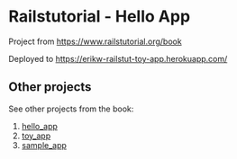 # Railstutorial - Hello App
Project from https://www.railstutorial.org/book

Deployed to https://erikw-railstut-toy-app.herokuapp.com/

## Other projects
See other projects from the book:
1. [hello_app](https://github.com/erikw/railstutorial-hello_app)
1. [toy_app](https://github.com/erikw/railstutorial-toy_app)
1. [sample_app](https://github.com/erikw/railstutorial-sample_app)

